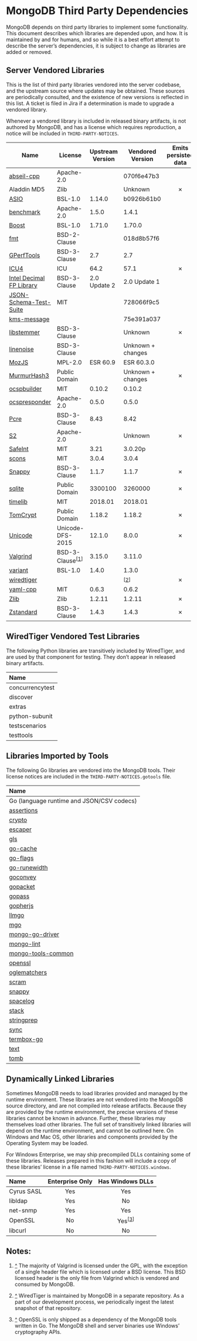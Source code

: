 # MongoDB Third Party Dependencies

MongoDB depends on third party libraries to implement some
functionality. This document describes which libraries are depended
upon, and how. It is maintained by and for humans, and so while it is a
best effort attempt to describe the server’s dependencies, it is subject
to change as libraries are added or removed.

## Server Vendored Libraries

This is the list of third party libraries vendored into the server
codebase, and the upstream source where updates may be obtained. These
sources are periodically consulted, and the existence of new versions is
reflected in this list. A ticket is filed in Jira if a determination is
made to upgrade a vendored library.

Whenever a vendored library is included in released binary artifacts, is
not authored by MongoDB, and has a license which requires reproduction,
a notice will be included in
`THIRD-PARTY-NOTICES`.

| Name                       | License           | Upstream Version | Vendored Version  | Emits persisted data | Distributed in Release Binaries |
| ---------------------------| ----------------- | ---------------- | ------------------| :------------------: | :-----------------------------: |
| [abseil-cpp]               | Apache-2.0        |                  | 070f6e47b3        |                      |                ✗                |
| Aladdin MD5                | Zlib              |                  | Unknown           |          ✗           |                ✗                |
| [ASIO]                     | BSL-1.0           | 1.14.0           | b0926b61b0        |                      |                ✗                |
| [benchmark]                | Apache-2.0        | 1.5.0            | 1.4.1             |                      |                                 |
| [Boost]                    | BSL-1.0           | 1.71.0           | 1.70.0            |                      |                ✗                |
| [fmt]                      | BSD-2-Clause      |                  | 018d8b57f6        |                      |                ✗                |
| [GPerfTools]               | BSD-3-Clause      | 2.7              | 2.7               |                      |                ✗                |
| [ICU4]                     | ICU               | 64.2             | 57.1              |          ✗           |                ✗                |
| [Intel Decimal FP Library] | BSD-3-Clause      | 2.0 Update 2     | 2.0 Update 1      |                      |                ✗                |
| [JSON-Schema-Test-Suite]   | MIT               |                  | 728066f9c5        |                      |                                 |
| [kms-message]              |                   |                  | 75e391a037        |                      |                ✗                |
| [libstemmer]               | BSD-3-Clause      |                  | Unknown           |          ✗           |                ✗                |
| [linenoise]                | BSD-3-Clause      |                  | Unknown + changes |                      |                ✗                |
| [MozJS]                    | MPL-2.0           | ESR 60.9         | ESR 60.3.0        |                      |                ✗                |
| [MurmurHash3]              | Public Domain     |                  | Unknown + changes |          ✗           |                ✗                |
| [ocspbuilder]              | MIT               | 0.10.2           | 0.10.2            |                      |                                 |
| [ocspresponder]            | Apache-2.0        | 0.5.0            | 0.5.0             |                      |                                 |
| [Pcre]                     | BSD-3-Clause      | 8.43             | 8.42              |                      |                ✗                |
| [S2]                       | Apache-2.0        |                  | Unknown           |          ✗           |                ✗                |
| [SafeInt]                  | MIT               | 3.21             | 3.0.20p           |                      |                                 |
| [scons]                    | MIT               | 3.0.4            | 3.0.4             |                      |                                 |
| [Snappy]                   | BSD-3-Clause      | 1.1.7            | 1.1.7             |          ✗           |                ✗                |
| [sqlite]                   | Public Domain     | 3300100          | 3260000           |          ✗           |                ✗                |
| [timelib]                  | MIT               | 2018.01          | 2018.01           |                      |                ✗                |
| [TomCrypt]                 | Public Domain     | 1.18.2           | 1.18.2            |          ✗           |                ✗                |
| [Unicode]                  | Unicode-DFS-2015  | 12.1.0           | 8.0.0             |          ✗           |                ✗                |
| [Valgrind]                 | BSD-3-Clause<sup>\[<a href="#note_vg" id="ref_vg">1</a>]</sup> | 3.15.0 | 3.11.0 | |             ✗                |
| [variant]                  | BSL-1.0           | 1.4.0            | 1.3.0             |                      |                ✗                |
| [wiredtiger]               |                   |                  | <sup>\[<a href="#note_wt" id="ref_wt">2</a>]</sup> | ✗ |  ✗                |
| [yaml-cpp]                 | MIT               | 0.6.3            | 0.6.2             |                      |                ✗                |
| [Zlib]                     | Zlib              | 1.2.11           | 1.2.11            |          ✗           |                ✗                |
| [Zstandard]                | BSD-3-Clause      | 1.4.3            | 1.4.3             |          ✗           |                ✗                |

[abseil-cpp]: https://github.com/abseil/abseil-cpp
[ASIO]: https://github.com/chriskohlhoff/asio
[benchmark]: https://github.com/google/benchmark
[Boost]: http://www.boost.org/
[fmt]: http://fmtlib.net/
[GPerfTools]: https://github.com/gperftools/gperftools
[ICU4]: http://site.icu-project.org/download/
[Intel Decimal FP Library]: https://software.intel.com/en-us/articles/intel-decimal-floating-point-math-library
[JSON-Schema-Test-Suite]: https://github.com/json-schema-org/JSON-Schema-Test-Suite
[kms-message]: https://github.com/mongodb-labs/kms-message
[libstemmer]: https://github.com/snowballstem/snowball
[linenoise]: https://github.com/antirez/linenoise
[MozJS]: https://www.mozilla.org/en-US/security/known-vulnerabilities/firefox-esr
[MurmurHash3]: https://github.com/aappleby/smhasher/blob/master/src/MurmurHash3.cpp
[ocspbuilder]: https://github.com/wbond/ocspbuilder
[ocspresponder]: https://github.com/threema-ch/ocspresponder
[Pcre]: http://www.pcre.org/
[S2]: https://github.com/google/s2geometry
[SafeInt]: https://github.com/dcleblanc/SafeInt
[scons]: https://github.com/SCons/scons
[Snappy]: https://github.com/google/snappy/releases
[sqlite]: https://sqlite.org/
[timelib]: https://github.com/derickr/timelib
[TomCrypt]: https://github.com/libtom/libtomcrypt/releases
[Unicode]: http://www.unicode.org/versions/enumeratedversions.html
[Valgrind]: http://valgrind.org/downloads/current.html
[variant]: https://github.com/mpark/variant
[wiredtiger]: https://github.com/wiredtiger/wiredtiger
[yaml-cpp]: https://github.com/jbeder/yaml-cpp/releases
[Zlib]: https://zlib.net/
[Zstandard]: https://github.com/facebook/zstd

## WiredTiger Vendored Test Libraries

The following Python libraries are transitively included by WiredTiger,
and are used by that component for testing. They don’t appear in
released binary artifacts.

| Name            |
| :-------------- |
| concurrencytest |
| discover        |
| extras          |
| python-subunit  |
| testscenarios   |
| testtools       |

## Libraries Imported by Tools

The following Go libraries are vendored into the MongoDB tools. Their
license notices are included in the `THIRD-PARTY-NOTICES.gotools` file.

| Name                                                                |
| :------------------------------------------------------------------ |
| Go (language runtime and JSON/CSV codecs)                           |
| [assertions](https://github.com/smartystreets/assertions)           |
| [crypto](https://golang.org/x/crypto)                               |
| [escaper](https://github.com/10gen/escaper)                         |
| [gls](https://github.com/jtolds/gls)                                |
| [go-cache](https://github.com/patrickmn/go-cache)                   |
| [go-flags](https://github.com/jessevdk/go-flags)                    |
| [go-runewidth](https://github.com/mattn/go-runewidth)               |
| [goconvey](https://github.com/smartystreets/goconvey)               |
| [gopacket](https://github.com/google/gopacket)                      |
| [gopass](https://github.com/howeyc/gopass)                          |
| [gopherjs](https://github.com/gopherjs/gopherjs)                    |
| [llmgo](https://github.com/10gen/llmgo)                             |
| [mgo](https://github.com/10gen/mgo)                                 |
| [mongo-go-driver](https://github.com/mongodb/mongo-go-driver)       |
| [mongo-lint](https://github.com/3rf/mongo-lint)                     |
| [mongo-tools-common](https://github.com/mongodb/mongo-tools-common) |
| [openssl](https://github.com/10gen/openssl)                         |
| [oglematchers](https://github.com/jacobsa/oglematchers)             |
| [scram](https://github.com/xdg/scram)                               |
| [snappy](https://github.com/golang/snappy)                          |
| [spacelog](https://github.com/spacemonkeygo/spacelog)               |
| [stack](https://github.com/go-stack/stack)                          |
| [stringprep](https://github.com/xdg/stringprep)                     |
| [sync](https://golang.org/x/sync)                                   |
| [termbox-go](https://github.com/nsf/termbox-go)                     |
| [text](https://golang.org/x/text)                                   |
| [tomb](https://gopkg.in/tomb.v2)                                    |

## Dynamically Linked Libraries

Sometimes MongoDB needs to load libraries provided and managed by the
runtime environment. These libraries are not vendored into the MongoDB
source directory, and are not compiled into release artifacts. Because
they are provided by the runtime environment, the precise versions of
these libraries cannot be known in advance. Further, these libraries may
themselves load other libraries. The full set of transitively linked
libraries will depend on the runtime environment, and cannot be outlined
here. On Windows and Mac OS, other libraries and components provided by
the Operating System may be loaded.

For Windows Enterprise, we may ship precompiled DLLs containing some of
these libraries. Releases prepared in this fashion will include a copy
of these libraries’ license in a file named
`THIRD-PARTY-NOTICES.windows`.

| Name       | Enterprise Only | Has Windows DLLs |
| :--------- | :-------------: | :--------------: |
| Cyrus SASL |       Yes       |     Yes          |
| libldap    |       Yes       |     No           |
| net-snmp   |       Yes       |     Yes          |
| OpenSSL    |       No        |     Yes<sup>\[<a href="#note_ssl" id="ref_ssl">3</a>]</sup>    |
| libcurl    |       No        |     No           |


## Notes:

1. <a id="note_vg" href="#ref_vg">^</a>
    The majority of Valgrind is licensed under the GPL, with the exception of a single
    header file which is licensed under a BSD license. This BSD licensed header is the only
    file from Valgrind which is vendored and consumed by MongoDB.

2. <a id="note_wt" href="#ref_wt">^</a>
    WiredTiger is maintained by MongoDB in a separate repository. As a part of our
    development process, we periodically ingest the latest snapshot of that repository.

3. <a id="note_ssl" href="#ref_ssl">^</a>
    OpenSSL is only shipped as a dependency of the MongoDB tools written in Go. The MongoDB
    shell and server binaries use Windows’ cryptography APIs.
